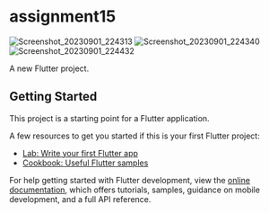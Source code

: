 # assignment15
![Screenshot_20230901_224313](https://github.com/BIPLOB-SHIL/Ostad_Flutter_Batch_03-Assignment15/assets/112534902/162c5518-0a1b-47ed-806c-15debf498a26)
![Screenshot_20230901_224340](https://github.com/BIPLOB-SHIL/Ostad_Flutter_Batch_03-Assignment15/assets/112534902/c4f7115a-223f-4b0f-bd86-49c10a7c3ec4)
![Screenshot_20230901_224432](https://github.com/BIPLOB-SHIL/Ostad_Flutter_Batch_03-Assignment15/assets/112534902/80829f12-5a49-4ba0-a377-484d3d1f741d)

A new Flutter project.

## Getting Started

This project is a starting point for a Flutter application.

A few resources to get you started if this is your first Flutter project:

- [Lab: Write your first Flutter app](https://docs.flutter.dev/get-started/codelab)
- [Cookbook: Useful Flutter samples](https://docs.flutter.dev/cookbook)

For help getting started with Flutter development, view the
[online documentation](https://docs.flutter.dev/), which offers tutorials,
samples, guidance on mobile development, and a full API reference.
